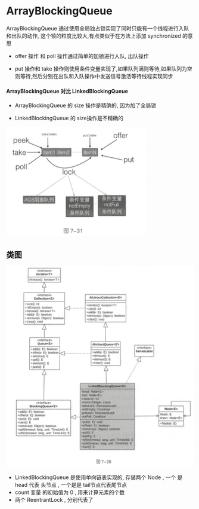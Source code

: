 # ArrayBlockingQueue

ArrayBlockingQueue 通过使用全局独占锁实现了同时只能有一个线程进行入队和出队的动作, 这个锁的粒度比较大,有点类似于在方法上添加 synchronized 的意思

-  offer 操作 和 poll 操作通过简单的加锁进行入队, 出队操作

- put 操作和 take 操作则使用条件变量实现了,如果队列满则等待,如果队列为空则等待,然后分别在出队和入队操作中发送信号激活等待线程实现同步

#### ArrayBlockingQueue 对比 LinkedBlockingQueue

- ArrayBlockingQueue 的 size 操作是精确的, 因为加了全局锁

- LinkedBlockingQueue 的 size操作是不精确的

<img src="../../../assets/image-20200715133746809.png" alt="image-20200715133746809"  />

## 类图

![image-20200715200144026](../../../assets/image-20200715200144026.png)

- LinkedBlockingQueue 是使用单向链表实现的, 存储两个 Node , 一个 是 head 代表 头节点 , 一个是是 tail节点代表尾节点
- count 变量 的初始值为 0 , 用来计算元素的个数
- 两个 ReentrantLock , 分别代表了 